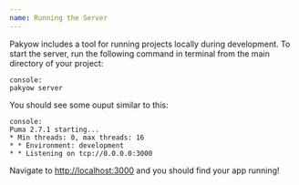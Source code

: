 ```yaml
---
name: Running the Server
---
```


Pakyow includes a tool for running projects locally during development. To start the
server, run the following command in terminal from the main directory of your project:

    console:
    pakyow server

You should see some ouput similar to this:

    console:
    Puma 2.7.1 starting...
    * Min threads: 0, max threads: 16
    * * Environment: development
    * * Listening on tcp://0.0.0.0:3000

Navigate to [http://localhost:3000](http://localhost:3000) and you should find your app running!
